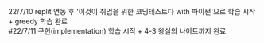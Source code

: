22/7/10 replit 연동 후 '이것이 취업을 위한 코딩테스트다 with 파이썬'으로 학습 시작 + greedy 학습 완료  
#22/7/11 구현(implementation) 학습 시작 + 4-3 왕실의 나이트까지 완료